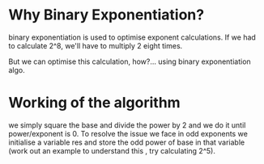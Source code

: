 # Why Binary Exponentiation?
 binary exponentiation is used to optimise exponent calculations. 
 If we had to calculate 2^8, we'll have to multiply 2 eight times.

 But we can optimise this calculation, how?... using binary exponentiation algo.
# Working of the algorithm
 we simply square the base and divide the power by 2 and we do it until power/exponent is 0.
 To resolve the issue we face in odd exponents we initialise a variable res and store the odd power of base in that variable (work out an example to understand this , try calculating 2^5).